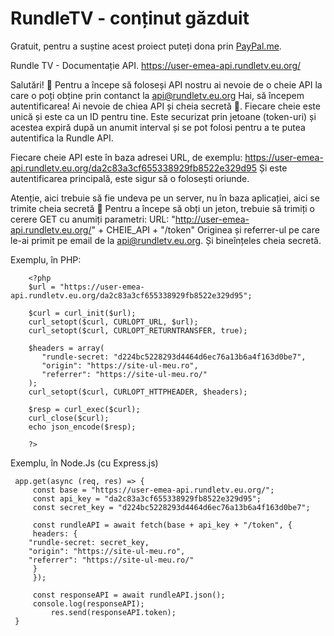 # RundleTV - conținut găzduit
Gratuit, pentru a suștine acest proiect puteți dona prin [PayPal.me](https://paypal.me/ovidiucapraru).

Rundle TV - Documentație API.
https://user-emea-api.rundletv.eu.org/

Salutări! 👋
Pentru a începe să foloseși API nostru ai nevoie de o cheie API la care o poți obține prin contanct la api@rundletv.eu.org
Hai, să începem autentificarea! Ai nevoie de chiea API și cheia secretă 🤫. Fiecare cheie este unică și este ca un ID pentru tine.
Este securizat prin jetoane (token-uri) și acestea expiră după un anumit interval și se pot folosi pentru a te putea autentifica la Rundle API.

Fiecare cheie API este în baza adresei URL, de exemplu: https://user-emea-api.rundletv.eu.org/da2c83a3cf655338929fb8522e329d95
Și este autentificarea principală, este sigur să o folosești oriunde.

Atenție, aici trebuie să fie undeva pe un server, nu în baza aplicației, aici se trimite cheia secretă 🤫
Pentru a începe să obți un jeton, trebuie să trimiți o cerere GET cu anumiți parametri:
URL: "http://user-emea-api.rundletv.eu.org/" + CHEIE_API + "/token"
Originea și referrer-ul pe care le-ai primit pe email de la api@rundletv.eu.org.
Și bineînțeles cheia secretă.

Exemplu, în PHP:

		<?php
		$url = "https://user-emea-api.rundletv.eu.org/da2c83a3cf655338929fb8522e329d95";

		$curl = curl_init($url);
		curl_setopt($curl, CURLOPT_URL, $url);
		curl_setopt($curl, CURLOPT_RETURNTRANSFER, true);

		$headers = array(
		   "rundle-secret: "d224bc5228293d4464d6ec76a13b6a4f163d0be7",
		   "origin": "https://site-ul-meu.ro",
		   "referrer": "https://site-ul-meu.ro/"
		);
		curl_setopt($curl, CURLOPT_HTTPHEADER, $headers);

		$resp = curl_exec($curl);
		curl_close($curl);
		echo json_encode($resp);

		?>


Exemplu, în Node.Js (cu Express.js)

     app.get(async (req, res) => {
	     const base = "https://user-emea-api.rundletv.eu.org/";
	     const api_key = "da2c83a3cf655338929fb8522e329d95";
	     const secret_key = "d224bc5228293d4464d6ec76a13b6a4f163d0be7";

	     const rundleAPI = await fetch(base + api_key + "/token", {
	     headers: {
		"rundle-secret: secret_key,
		"origin": "https://site-ul-meu.ro",
		"referrer": "https://site-ul-meu.ro/"
	     }
	     });

	     const responseAPI = await rundleAPI.json();
	     console.log(responseAPI);
     	     res.send(responseAPI.token);
     }
